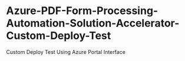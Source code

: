 # Azure-PDF-Form-Processing-Automation-Solution-Accelerator-Custom-Deploy-Test
 Custom Deploy Test Using Azure Portal Interface
